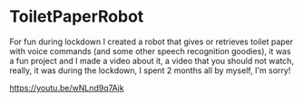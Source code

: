 # ToiletPaperRobot

For fun during lockdown I created a robot that gives or retrieves toilet paper with voice commands (and some other speech recognition goodies), it was a fun project and I made a video about it, a video that you should not watch, really, it was during the lockdown, I spent 2 months all by myself, I'm sorry!

https://youtu.be/wNLnd9q7Ajk
